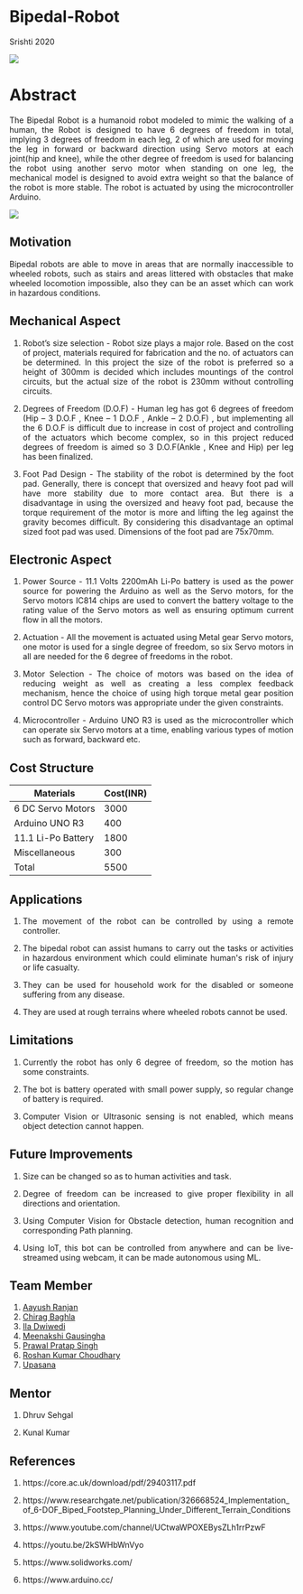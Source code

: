 # Bipedal-Robot
Srishti 2020

![](https://github.com/Aayush-765/Bipedal-Robot/blob/master/Images/Front%20View.png)

# Abstract
<p align="justify">The Bipedal Robot is a humanoid robot modeled to mimic the walking of a human, the Robot is designed to have 6 degrees of freedom in total, implying 3 degrees of freedom in each leg, 2 of which are used for moving the leg in forward or backward direction using Servo motors at each joint(hip and knee), while the other degree of freedom is used for balancing the robot using another servo motor when standing on one leg, the mechanical model is designed to avoid extra weight so that the balance of the robot is more stable. The robot is actuated by using the microcontroller Arduino.</p>

![](https://github.com/Aayush-765/Bipedal-Robot/blob/master/Images/Work-Flow.png)

## Motivation
<p align="justify">Bipedal robots are able to move in areas that are normally inaccessible to wheeled robots, such as stairs and areas littered with obstacles that make wheeled locomotion impossible, also they can be an asset which can work in hazardous conditions.</p>

## Mechanical Aspect

1. <p align="justify">Robot’s size selection - 
   Robot size plays a major role. Based on the cost of project, materials required for fabrication and the no. of actuators can be determined. In this project the size of the robot is preferred so a height of 300mm is decided which includes mountings of the control circuits, but the actual size of the robot is 230mm without controlling circuits.</p>

2. <p align="justify">Degrees of Freedom (D.O.F) - 
   Human leg has got 6 degrees of freedom (Hip – 3 D.O.F , Knee – 1 D.O.F , Ankle – 2 D.O.F) , but implementing all the 6 D.O.F is difficult due to increase in cost of project and controlling of the actuators which become complex, so in this project reduced degrees of freedom is aimed so 3 D.O.F(Ankle , Knee and Hip) per leg has been finalized.</p> 
   																								
3. <p align="justify">Foot Pad Design - 
   The stability of the robot is determined by the foot pad. Generally, there is concept that oversized and heavy foot pad will have more stability due to more contact area. But there is a disadvantage in using the oversized and heavy foot pad, because the torque requirement of the motor is more and lifting the leg against the gravity becomes difficult. By considering this disadvantage an optimal sized foot pad was used. Dimensions of the foot pad are 75x70mm.</p>
   																																		
## Electronic Aspect

1. <p align="justify">Power Source - 
   11.1 Volts 2200mAh Li-Po battery is used as the power source for powering the Arduino as well as the Servo motors, for the Servo motors IC814 chips are used to convert the battery voltage to the rating value of the Servo motors as well as ensuring optimum current flow in all the motors.</p>
   																			
2. <p align="justify">Actuation - 
   All the movement is actuated using Metal gear Servo motors, one motor is used for a single degree of freedom, so six Servo motors in all are needed for the 6 degree of freedoms in the robot.</p>
   																																	
3. <p align="justify">Motor Selection - 
   The choice of motors was based on the idea of reducing weight as well as creating a less complex feedback mechanism, hence the choice of using high torque metal gear position control DC Servo motors was appropriate under the given constraints.</p>
   																																	
4. <p align="justify">Microcontroller - 
   Arduino UNO R3 is used as the microcontroller which can operate six Servo motors at a time, enabling various types of motion such as forward, backward etc.</p>

## Cost Structure 

| Materials  | Cost(INR) |
| ------------- | ------------- |
| 6 DC Servo Motors | 3000 |
| Arduino UNO R3  |400 |
|  11.1 Li-Po Battery  | 1800 |
| Miscellaneous | 300 |
| Total | 5500 |

## Applications
1. <p align="justify">The movement of the robot can be controlled by using a remote controller.</p>
2. <p align="justify">The bipedal robot can assist humans to carry out the tasks or activities in hazardous environment which could eliminate human's risk of injury or life casualty.</p>
3. <p align="justify">They can be used for household work for the disabled or someone  suffering from any disease.</p>
4. <p align="justify">They are used at rough terrains where wheeled robots cannot be used.</p>

## Limitations
1. <p align="justify">Currently the robot has only 6 degree of freedom, so the motion has some constraints.</p>
2. <p align="justify">The bot is battery operated with small power supply, so regular change of battery is required.</p>
3. <p align="justify">Computer Vision or Ultrasonic sensing is not enabled, which means object detection cannot happen.</p>

## Future Improvements
1. <p align="justify">Size can be changed so as to human activities and task.</p>
2. <p align="justify">Degree of freedom can be increased to give proper flexibility in all directions and orientation.</p>
3. <p align="justify">Using Computer Vision for Obstacle detection, human recognition and corresponding Path planning.</p>
4. <p align="justify">Using IoT, this bot can be controlled from anywhere and can be live-streamed using webcam, it can be made autonomous using ML.</p>

## Team Member
1. [Aayush Ranjan]( https://github.com/Aayush-765 )
2. [Chirag Baghla]( https://github.com/chiragbaghla )
3. [Ila Dwiwedi]( https://github.com/ildwi)
4. [Meenakshi Gausingha]( https://github.com/Meenakshi1791)
5. [Prawal Pratap Singh]( https://github.com/ppsr7355 )
6. [Roshan Kumar Choudhary]( https://github.com/roshan-121)
7. [Upasana]( https://github.com/Upasana202)

## Mentor
1. <p align="justify">Dhruv Sehgal</p>
2. <p align="justify">Kunal Kumar</p>

## References
1. <p align="justify">https://core.ac.uk/download/pdf/29403117.pdf</p>
2. <p align="justify">https://www.researchgate.net/publication/326668524_Implementation_of_6-DOF_Biped_Footstep_Planning_Under_Different_Terrain_Conditions</p>
3. <p align="justify">https://www.youtube.com/channel/UCtwaWPOXEBysZLh1rrPzwF</p>
4. <p align="justify">https://youtu.be/2kSWHbWnVyo</p>
5. <p align="justify">https://www.solidworks.com/</p>
6. <p align="justify">https://www.arduino.cc/</p>
